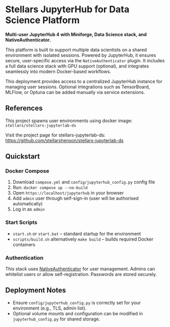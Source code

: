 # Stellars JupyterHub for Data Science Platform

**Multi-user JupyterHub 4 with Miniforge, Data Science stack, and NativeAuthenticator.**

This platform is built to support multiple data scientists on a shared environment with isolated sessions. Powered by JupyterHub, it ensures secure, user-specific access via the `NativeAuthenticator` plugin. It includes a full data science stack with GPU support (optional), and integrates seamlessly into modern Docker-based workflows.

This deployment provides access to a centralized JupyterHub instance for managing user sessions. Optional integrations such as TensorBoard, MLFlow, or Optuna can be added manually via service extensions.

## References

This project spawns user environments using docker image: `stellars/stellars-jupyterlab-ds`  

Visit the project page for stellars-jupyterlab-ds: https://github.com/stellarshenson/stellars-jupyterlab-ds

## Quickstart

### Docker Compose
1. Download `compose.yml` and `config/jupyterhub_config.py` config file
2. Run: `docker compose up --no-build`
3. Open `https://localhost/jupyterhub` in your browser 
4. Add `admin` user through self-sign-in (user will be authorised automatically)
5. Log in as `admin`

### Start Scripts
- `start.sh` or `start.bat` – standard startup for the environment
- `scripts/build.sh` alternatively `make build` – builds required Docker containers

### Authentication
This stack uses [NativeAuthenticator](https://github.com/jupyterhub/nativeauthenticator) for user management. Admins can whitelist users or allow self-registration. Passwords are stored securely.


## Deployment Notes

- Ensure `config/jupyterhub_config.py` is correctly set for your environment (e.g., TLS, admin list).
- Optional volume mounts and configuration can be modified in `jupyterhub_config.py` for shared storage.



